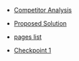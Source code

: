 - [Competitor Analysis](https://docs.google.com/document/d/1EDSSsprncggVXq3hMj71pv-Cj0lElMXjmFki1oJY8vQ/edit?usp=sharing)
- [Proposed Solution](https://docs.google.com/document/d/1gKglfNtdVK0YKfASGQGAbsUDmt6MoWvhxfgRC9aDiRg/edit?usp=sharing)

- [pages list](https://docs.google.com/document/d/1zXQxfczGFuH8FCZH4xfUOctwfkHQ29MwvlZdexN4mpA/edit?usp=sharing)
- [Checkpoint 1](https://docs.google.com/document/d/1F23VDf6tH4t_e4UWvtAOACdptqkYGzNgA71M2Bn2Hr8/edit?usp=sharing)

